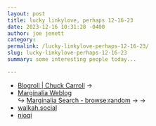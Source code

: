 ```yaml
---
layout: post
title: lucky linkylove, perhaps 12-16-23
date: 2023-12-16 10:31:28 -0400
author: joe jenett
category: 
permalink: /lucky-linkylove-perhaps-12-16-23/
slug: lucky-linkylove-perhaps-12-16-23
summary: some interesting people today...

---
```

<ul class="linkylove">
	<li><a title="Chuck Carroll" href="https://chuck.is/blogroll/">Blogroll | Chuck Carroll</a> <span title="led to site shown below">&#8594;</span></li>
	<li><a title="Viktor Lofgren" href="https://www.marginalia.nu/log/">Marginalia Weblog</a><br>&#8618; <a title="Viktor Lofgren" href="https://search.marginalia.nu/explore/random">Marginalia Search - browse:random</a> <span title="led to sites shown below">&#8594; &#8594;</span></li>
	<li><a title="James Walker" href="https://walkah.social/walkah">walkah.social</a></li>
	<li><a title="Flynn Salazar" href="https://njoqi.me/">njoqi</a></li>
</ul>
<a style="display:none;" href="https://brid.gy/publish/mastodon"><small>(cross-posted to mastodon)</small></a>